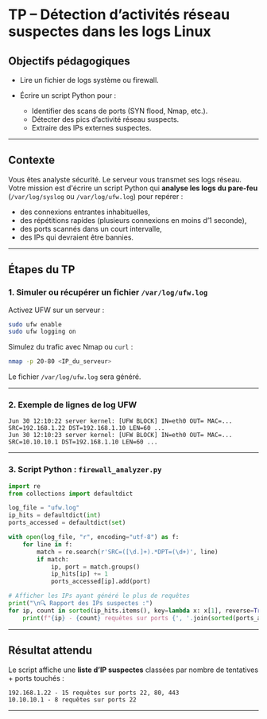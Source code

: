 # TP – Détection d’activités réseau suspectes dans les logs Linux

## Objectifs pédagogiques

* Lire un fichier de logs système ou firewall.
* Écrire un script Python pour :

  * Identifier des scans de ports (SYN flood, Nmap, etc.).
  * Détecter des pics d’activité réseau suspects.
  * Extraire des IPs externes suspectes.

---

## Contexte

Vous êtes analyste sécurité. Le serveur vous transmet ses logs réseau. Votre mission est d'écrire un script Python qui **analyse les logs du pare-feu** (`/var/log/syslog` ou `/var/log/ufw.log`) pour repérer :

* des connexions entrantes inhabituelles,
* des répétitions rapides (plusieurs connexions en moins d’1 seconde),
* des ports scannés dans un court intervalle,
* des IPs qui devraient être bannies.

---

## Étapes du TP

### 1. Simuler ou récupérer un fichier `/var/log/ufw.log`

Activez UFW sur un serveur :

```bash
sudo ufw enable
sudo ufw logging on
```

Simulez du trafic avec Nmap ou `curl` :

```bash
nmap -p 20-80 <IP_du_serveur>
```

Le fichier `/var/log/ufw.log` sera généré.

---

### 2. Exemple de lignes de log UFW

```
Jun 30 12:10:22 server kernel: [UFW BLOCK] IN=eth0 OUT= MAC=... SRC=192.168.1.22 DST=192.168.1.10 LEN=60 ...
Jun 30 12:10:23 server kernel: [UFW BLOCK] IN=eth0 OUT= MAC=... SRC=10.10.10.1 DST=192.168.1.10 LEN=60 ...
```

---

### 3. Script Python : `firewall_analyzer.py`

```python
import re
from collections import defaultdict

log_file = "ufw.log"
ip_hits = defaultdict(int)
ports_accessed = defaultdict(set)

with open(log_file, "r", encoding="utf-8") as f:
    for line in f:
        match = re.search(r'SRC=([\d.]+).*DPT=(\d+)', line)
        if match:
            ip, port = match.groups()
            ip_hits[ip] += 1
            ports_accessed[ip].add(port)

# Afficher les IPs ayant généré le plus de requêtes
print("\n🔍 Rapport des IPs suspectes :")
for ip, count in sorted(ip_hits.items(), key=lambda x: x[1], reverse=True):
    print(f"{ip} - {count} requêtes sur ports {', '.join(sorted(ports_accessed[ip]))}")
```

---

## Résultat attendu

Le script affiche une **liste d’IP suspectes** classées par nombre de tentatives + ports touchés :

```
192.168.1.22 - 15 requêtes sur ports 22, 80, 443
10.10.10.1 - 8 requêtes sur ports 22
```

---
